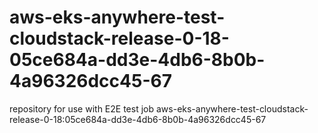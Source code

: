 # aws-eks-anywhere-test-cloudstack-release-0-18-05ce684a-dd3e-4db6-8b0b-4a96326dcc45-67
repository for use with E2E test job aws-eks-anywhere-test-cloudstack-release-0-18:05ce684a-dd3e-4db6-8b0b-4a96326dcc45-67
